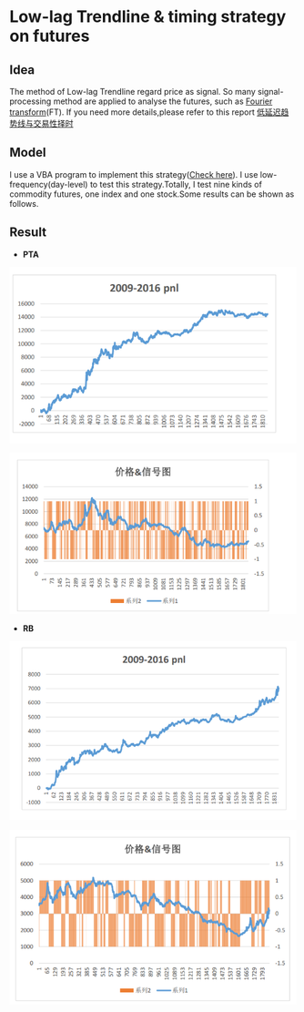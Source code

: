 # Low-lag Trendline &  timing strategy on futures
## Idea
The method of Low-lag Trendline regard price as signal. So many signal-processing method are applied to analyse the futures, such as [Fourier transform](https://en.wikipedia.org/wiki/Fourier_transform)(FT). If you need more details,please refer to this report [低延迟趋势线与交易性择时](./低延迟趋势线(LLT)与交易性择时研究.pdf) 
## Model
I use a VBA program to implement this strategy([Check here](./model)). I use low-frequency(day-level) to test this strategy.Totally, I test  nine kinds of commodity futures, one index and one stock.Some results can be shown as follows.
## Result
* **PTA**

![](./result/PTA1.png)

![](./result/PTA2.png)


* **RB**

![](./result/RB1.png)

![](./result/RB2.png)
